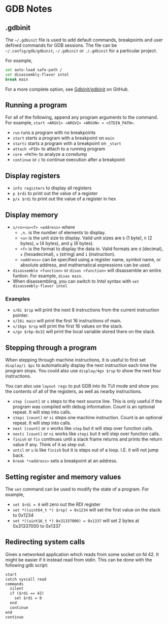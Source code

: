 # GDB Notes

## .gdbinit

The `~/.gdbinit` file is used to add default commands, breakpoints and user defined commands for GDB sessions. The file can be `~/.config/gdb/gdbinit`, `~/.gdbinit` or `./.gdbinit` for a particular project.

For example,

```sh
set auto-load safe-path /
set disassembly-flavor intel
break main
```

For a more complete option, see [Gdbinit/gdbinit](https://github.com/gdbinit/Gdbinit/blob/master/gdbinit) on GitHub.

## Running a program

For all of the following, append any program arguments to the command. For example, `start <ARGV1> <ARGV2> <ARGVN> < <STDIN_PATH>`.

- `run` runs a program with no breakpoints
- `start` starts a program with a breakpoint on `main`
- `starti` starts a program with a breakpoint on `_start`
- `attach <PID>` to attach to a running program
- `core <PATH>` to analyze a coredump
- `continue` or `c` to continue execution after a breakpoint

## Display registers

- `info registers` to display all registers
- `p $rdi` to print out the value of a register
- `p/x $rdi` to print out the value of a register in hex

## Display memory

- `x/<n><u><f> <address>` where
  - `,n.` is the number of elements to display.
  - `<u>` is the unit size to display. Valid unit sizes are `b` (1 byte), `h` (2 bytes), `w` (4 bytes), and `g` (8 bytes).
  - `<f>` is the format to display the data in. Valid formats are `d` (decimal), `x` (hexadecimal), `s` (string) and `i` (instruction).
  - `<address>` can be specified using a register name, symbol name, or absolute address, and mathematical expressions can be used.
- `disassemble <function>` or `disas <function>` will disassemble an entire funtion. For example, `disas main`.
- When disassembling, you can switch to Intel syntax with `set disassembly-flavor intel`

### Examples

- `x/8i $rip` will print the next 8 instructions from the current instruction pointer.
- `x/16i main` will print the first 16 instructions of main.
- `x/16gx $rsp` will print the first 16 values on the stack.
- `x/gx $rbp-0x32` will print the local variable stored there on the stack.

## Stepping through a program

When stepping through machine instructions, it is useful to first set `display/i $pc` to automatically display the next instruction each time the program stops. You could also use `display/4gx $rsp` to show the next four instructions.

You can also use `layout regs` to put GDB into its TUI mode and show you the contents of all of the registers, as well as nearby instructions.

- `step [count]` or `s` steps to the next source line. This is only useful if the program was compiled with debug information. Count is an optional repeat. It will step into calls.
- `stepi [count]` or `si` steps one machine instruction. Count is an optional repeat. It will step into calls.
- `next [count]` or `n` works like `step` but it will step over function calls.
- `nexti [count]` or `ni` works like `stepi` but it will step over function calls.
- `finish` or `fin` continues until a stack frame returns and prints the return value if any. Think of it as step out.
- `until` or `u` is like `finish` but it is steps out of a loop. I.E. it will not jump back.
- `break *<address>` sets a breakpoint at an address.

## Setting register and memory values

The `set` command can be used to modify the state of a program. For example,

- `set $rdi = 0` will zero out the RDI register
- `set *((uint64_t *) $rsp) = 0x1234` will set the first value on the stack to 0x1234
- `set *((uint16_t *) 0x31337000) = 0x1337` will set 2 bytes at 0x31337000 to 0x1337

## Redirecting system calls

Given a networked application which reads from some socket on fd 42. It might be easier if it instead read from stdin. This can be done with the following gdb script:

```txt
start
catch syscall read
commands
  silent
  if ($rdi == 42)
    set $rdi = 0
  end
  continue
end
continue
```

